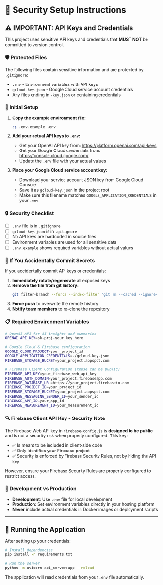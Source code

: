 # 🔐 Security Setup Instructions

## ⚠️ IMPORTANT: API Keys and Credentials

This project uses sensitive API keys and credentials that **MUST NOT** be committed to version control.

### 🛡️ Protected Files

The following files contain sensitive information and are protected by `.gitignore`:

- `.env` - Environment variables with API keys
- `gcloud-key.json` - Google Cloud service account credentials
- Any files ending in `-key.json` or containing credentials

### 🚀 Initial Setup

1. **Copy the example environment file:**
   ```bash
   cp .env.example .env
   ```

2. **Add your actual API keys to `.env`:**
   - Get your OpenAI API key from: https://platform.openai.com/api-keys
   - Get your Google Cloud credentials from: https://console.cloud.google.com/
   - Update the `.env` file with your actual values

3. **Place your Google Cloud service account key:**
   - Download your service account JSON key from Google Cloud Console
   - Save it as `gcloud-key.json` in the project root
   - Make sure this filename matches `GOOGLE_APPLICATION_CREDENTIALS` in your `.env`

### 🔒 Security Checklist

- [ ] `.env` file is in `.gitignore`
- [ ] `gcloud-key.json` is in `.gitignore`
- [ ] No API keys are hardcoded in source files
- [ ] Environment variables are used for all sensitive data
- [ ] `.env.example` shows required variables without actual values

### 🚨 If You Accidentally Commit Secrets

If you accidentally commit API keys or credentials:

1. **Immediately rotate/regenerate** all exposed keys
2. **Remove the file from git history:**
   ```bash
   git filter-branch --force --index-filter 'git rm --cached --ignore-unmatch path/to/secret/file' --prune-empty --tag-name-filter cat -- --all
   ```
3. **Force push** to overwrite the remote history
4. **Notify team members** to re-clone the repository

### 📋 Required Environment Variables

```bash
# OpenAI API for AI insights and summaries
OPENAI_API_KEY=sk-proj-your_key_here

# Google Cloud & Firebase configuration
GOOGLE_CLOUD_PROJECT=your_project_id
GOOGLE_APPLICATION_CREDENTIALS=./gcloud-key.json
FIREBASE_STORAGE_BUCKET=your_project.appspot.com

# Firebase Client Configuration (these can be public)
FIREBASE_API_KEY=your_firebase_web_api_key
FIREBASE_AUTH_DOMAIN=your_project.firebaseapp.com
FIREBASE_DATABASE_URL=https://your_project.firebaseio.com
FIREBASE_PROJECT_ID=your_project_id
FIREBASE_STORAGE_BUCKET=your_project.appspot.com
FIREBASE_MESSAGING_SENDER_ID=your_sender_id
FIREBASE_APP_ID=your_app_id
FIREBASE_MEASUREMENT_ID=your_measurement_id
```

### 🔍 Firebase Client API Key - Security Note

The Firebase Web API key in `firebase-config.js` is **designed to be public** and is not a security risk when properly configured. This key:

- ✅ Is meant to be included in client-side code
- ✅ Only identifies your Firebase project
- ✅ Security is enforced by Firebase Security Rules, not by hiding the API key

However, ensure your Firebase Security Rules are properly configured to restrict access.

### 🔧 Development vs Production

- **Development**: Use `.env` file for local development
- **Production**: Set environment variables directly in your hosting platform
- **Never** include actual credentials in Docker images or deployment scripts

---

## 🚀 Running the Application

After setting up your credentials:

```bash
# Install dependencies
pip install -r requirements.txt

# Run the server
python -m uvicorn api_server:app --reload
```

The application will read credentials from your `.env` file automatically.

